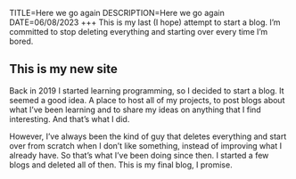 TITLE=Here we go again
DESCRIPTION=Here we go again
DATE=06/08/2023
+++
This is my last (I hope) attempt to start a blog. I’m committed to stop deleting everything and starting over every time I’m bored.

## This is my new site

Back in 2019 I started learning programming, so I decided to
start a blog. It seemed a good idea. A place to host all of
my projects, to post blogs about what I’ve been learning and
to share my ideas on anything that I find interesting. And
that’s what I did.

However, I’ve always been the kind of guy that deletes
everything and start over from scratch when I don’t like
something, instead of improving what I already have. So
that’s what I’ve been doing since then. I started a few
blogs and deleted all of then. This is my final blog, I
promise.